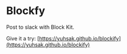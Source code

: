 # Blockfy

Post to slack with Block Kit.

Give it a try: [https://yuhsak.github.io/blockify](https://yuhsak.github.io/blockify)
